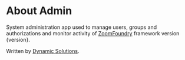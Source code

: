 # About Admin

System administration app used to manage users, groups and authorizations and monitor activity of [ZoomFoundry](https://www.zoomfoundry.com) framework version {version}.

Written by [Dynamic Solutions](https://www.dynamic-solutions.com).

